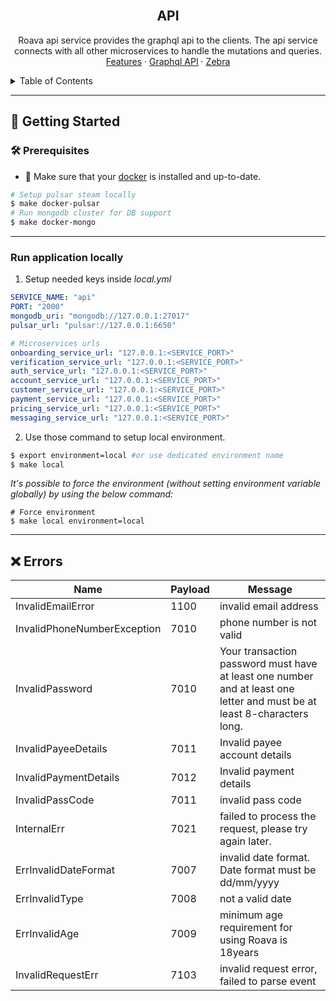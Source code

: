 <br />
<div align="center">
<h2 align="center">API</h2>
  <p align="center">
    Roava api service provides the graphql api to the clients. The api service connects with all other microservices to handle the mutations and queries.
    <br />
    <a href="https://fcmbuk.atlassian.net/wiki/spaces/ROAV/pages/1046315011/Features">Features</a>
    ·
    <a href="https://fcmbuk.atlassian.net/wiki/spaces/ROAV/pages/486244390/api+graphql">Graphql API</a>
    ·
    <a href="https://github.com/roava/zebra">Zebra</a>
  </p>
</div>

<!-- TABLE OF CONTENTS -->
<details>
  <summary>Table of Contents</summary>
  <ol>
    <li>
      <a href="#getting-started">Getting Started</a>
      <ul>
        <li><a href="#prerequisites">Prerequisites</a></li>
      </ul>
    </li>
    <li><a href="#events">Events</a></li>
    <li><a href="#errors">Errors</a></li>
  </ol>
</details>

---

<!-- GETTING STARTED -->
## 🚀 Getting Started

### 🛠 Prerequisites

* 🐳 Make sure that your [docker](https://docs.docker.com/get-docker/) is installed and up-to-date.

```sh
# Setup pulsar steam locally
$ make docker-pulsar
# Run mongodb cluster for DB support
$ make docker-mongo
```
---
### Run application locally

1. Setup needed keys inside _local.yml_

```yml
SERVICE_NAME: "api"
PORT: "2000"
mongodb_uri: "mongodb://127.0.0.1:27017"
pulsar_url: "pulsar://127.0.0.1:6650"

# Microservices urls
onboarding_service_url: "127.0.0.1:<SERVICE_PORT>"
verification_service_url: "127.0.0.1:<SERVICE_PORT>"
auth_service_url: "127.0.0.1:<SERVICE_PORT>"
account_service_url: "127.0.0.1:<SERVICE_PORT>"
customer_service_url: "127.0.0.1:<SERVICE_PORT>"
payment_service_url: "127.0.0.1:<SERVICE_PORT>"
pricing_service_url: "127.0.0.1:<SERVICE_PORT>"
messaging_service_url: "127.0.0.1:<SERVICE_PORT>"

```

2. Use those command to setup local environment.
```sh
$ export environment=local #or use dedicated environment name
$ make local
```

_It's possible to force the environment (without setting environment variable globally) by using the below command:_
```shell script
# Force environment
$ make local environment=local
```
---

## ❌ Errors
| Name                        | Payload | Message                                                                                                                 |
|-----------------------------|---------|-------------------------------------------------------------------------------------------------------------------------|
| InvalidEmailError           | 1100    | invalid email address                                                                                                   |
| InvalidPhoneNumberException | 7010    | phone number is not valid                                                                                               |
| InvalidPassword             | 7010    | Your transaction password must have at least one number and at least one letter and must be at least 8-characters long. |
| InvalidPayeeDetails         | 7011    | Invalid payee account details                                                                                           |
| InvalidPaymentDetails       | 7012    | Invalid payment details                                                                                                 |
| InvalidPassCode             | 7011    | invalid pass code                                                                                                       |
| InternalErr                 | 7021    | failed to process the request, please try again later.                                                                  |
| ErrInvalidDateFormat        | 7007    | invalid date format. Date format must be dd/mm/yyyy                                                                     |
| ErrInvalidType              | 7008    | not a valid date                                                                                                        |
| ErrInvalidAge               | 7009    | minimum age requirement for using Roava is 18years                                                                      |
| InvalidRequestErr           | 7103    | invalid request error, failed to parse event                                                                            |
